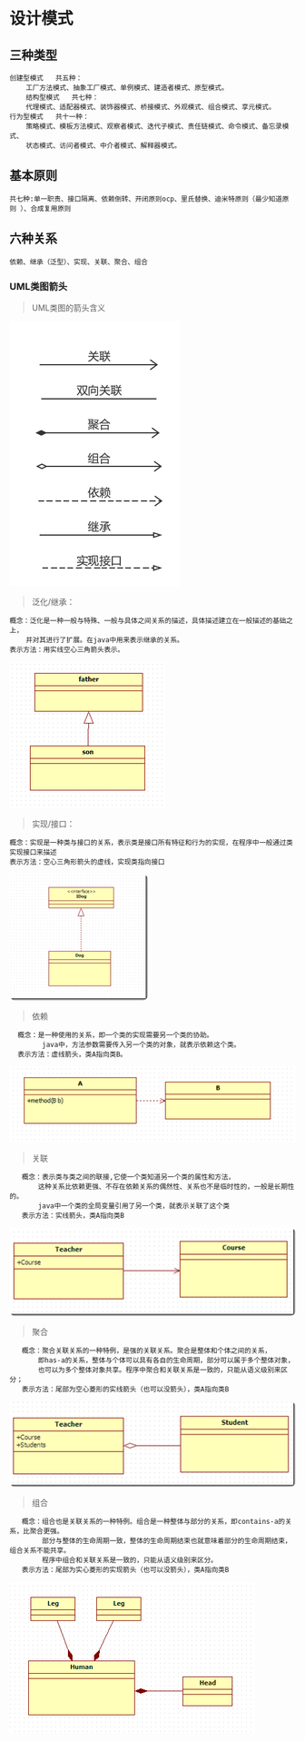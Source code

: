 # 设计模式
## 三种类型
    创建型模式   共五种：
        工厂方法模式、抽象工厂模式、单例模式、建造者模式、原型模式。
        结构型模式   共七种：
        代理模式、适配器模式、装饰器模式、桥接模式、外观模式、组合模式、享元模式。
    行为型模式   共十一种：
        策略模式、模板方法模式、观察者模式、迭代子模式、责任链模式、命令模式、备忘录模式、   
        状态模式、访问者模式、中介者模式、解释器模式。  
## 基本原则
    共七种:单一职责、接口隔离、依赖倒转、开闭原则ocp、里氏替换、迪米特原则（最少知道原则 ）、合成复用原则
## 六种关系
    依赖、继承（泛型）、实现、关联、聚合、组合  
### UML类图箭头
  >UML类图的箭头含义
  
  ![UML类图的箭头含义](../images/2c8fe508.png)

   >泛化/继承： 
  
    概念：泛化是一种一般与特殊、一般与具体之间关系的描述，具体描述建立在一般描述的基础之上，
        并对其进行了扩展。在java中用来表示继承的关系。
    表示方法：用实线空心三角箭头表示。      
  ![泛化/继承](../images/cf9023e9.png)
    
   >实现/接口：
  
    概念：实现是一种类与接口的关系，表示类是接口所有特征和行为的实现，在程序中一般通过类实现接口来描述
    表示方法：空心三角形箭头的虚线，实现类指向接口
  ![实现/接口](../images/773dde9e.png)
  
   >依赖
      
      概念：是一种使用的关系，即一个类的实现需要另一个类的协助。
            java中，方法参数需要传入另一个类的对象，就表示依赖这个类。
      表示方法：虚线箭头，类A指向类B。
   ![依赖](../images/fc80062f.png)
   
   >关联
   
       概念：表示类与类之间的联接,它使一个类知道另一个类的属性和方法，
           这种关系比依赖更强、不存在依赖关系的偶然性、关系也不是临时性的，一般是长期性的。
           java中一个类的全局变量引用了另一个类，就表示关联了这个类
       表示方法：实线箭头，类A指向类B
   ![关联](../images/9e7edafe.png)
   
   >聚合
   
       概念：聚合关联关系的一种特例，是强的关联关系。聚合是整体和个体之间的关系，
           即has-a的关系，整体与个体可以具有各自的生命周期，部分可以属于多个整体对象，
           也可以为多个整体对象共享。程序中聚合和关联关系是一致的，只能从语义级别来区分；
       表示方法：尾部为空心菱形的实线箭头（也可以没箭头），类A指向类B
   ![聚合](../images/2df1c1e0.png)    
   
   >组合
   
       概念：组合也是关联关系的一种特例。组合是一种整体与部分的关系，即contains-a的关系，比聚合更强。
            部分与整体的生命周期一致，整体的生命周期结束也就意味着部分的生命周期结束，组合关系不能共享。
            程序中组合和关联关系是一致的，只能从语义级别来区分。
       表示方法：尾部为实心菱形的实现箭头（也可以没箭头），类A指向类B
   ![组合](../images/ffbc637f.png)    